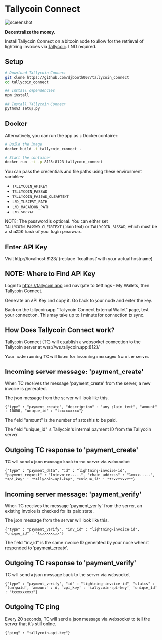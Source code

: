 # Tallycoin Connect

![screenshot](https://tallycoin.app/img/tallycoin_connect_screenshot.jpg)

**Decentralize the money.**

Install Tallycoin Connect on a bitcoin node to allow for the retrieval of lightning invoices via [Tallycoin](https://tallycoin.app). LND required.

## Setup

```sh
# Download Tallycoin Connect
git clone https://github.com/djbooth007/tallycoin_connect
cd tallycoin_connect

## Install dependencies
npm install

## Install Tallycoin Connect
python3 setup.py
```

## Docker

Alternatively, you can run the app as a Docker container:

```sh
# Build the image
docker build -t tallycoin_connect .

# Start the container
docker run -ti -p 8123:8123 tallycoin_connect
```

You can pass the credentials and file paths using these environment variables:

- `TALLYCOIN_APIKEY`
- `TALLYCOIN_PASSWD`
- `TALLYCOIN_PASSWD_CLEARTEXT`
- `LND_TLSCERT_PATH`
- `LND_MACAROON_PATH`
- `LND_SOCKET`

NOTE: The password is optional.
You can either set `TALLYCOIN_PASSWD_CLEARTEXT` (plain text) or `TALLYCOIN_PASSWD`, which must be a sha256 hash of your login password.

## Enter API Key

Visit http://localhost:8123/ (replace 'localhost' with your actual hostname)

## NOTE: Where to Find API Key

Login to https://tallycoin.app and navigate to Settings - My Wallets, then Tallycoin Connect.

Generate an API Key and copy it. Go back to your node and enter the key.

Back on the tallycoin.app "Tallycoin Connect External Wallet" page, test your connection. This may take up to 1 minute for connection to sync.

## How Does Tallycoin Connect work?

Tallycoin Connect (TC) will establish a websocket connection to the Tallycoin server at wss://ws.tallycoin.app:8123/

Your node running TC will listen for incoming messages from the server.

## Incoming server message: 'payment_create'

When TC receives the message 'payment_create' from the server, a new invoice is generated.

The json message from the server will look like this.

`{"type" : "payment_create", "description" : "any plain text", "amount" : 10000, "unique_id" : "tcxxxxxxxx"}`

The field "amount" is the number of satoshis to be paid.

The field "unique_id" is Tallycoin's internal payment ID from the Tallycoin server.

## Outgoing TC response to 'payment_create'

TC will send a json message back to the server via websocket.

`{"type" : "payment_data", "id" : "lightning-invoice-id", "payment_request" : "lninvoice.....", "chain_address" : "3xxxx.....", "api_key" : "tallycoin-api-key", "unique_id" : "tcxxxxxxxx"}`

## Incoming server message: 'payment_verify'

When TC receives the message 'payment_verify' from the server, an existing invoice is checked for its paid state.

The json message from the server will look like this.

`{"type" : "payment_verify", "inv_id" : "lightning-invoice-id", "unique_id" : "tcxxxxxxxx"}`

The field "inv_id" is the same invoice ID generated by your node when it responded to 'payment_create'. 

## Outgoing TC response to 'payment_verify'

TC will send a json message back to the server via websocket.

`{"type" : "payment_verify", "id" : "lightning-invoice-id", "status" : "(un)paid", "amount" : 0, "api_key" : "tallycoin-api-key", "unique_id" : "tcxxxxxxxx"}`

## Outgoing TC ping

Every 20 seconds, TC will send a json message via websocket to tell the server that it's still online.

`{"ping" : "tallycoin-api-key"}`
